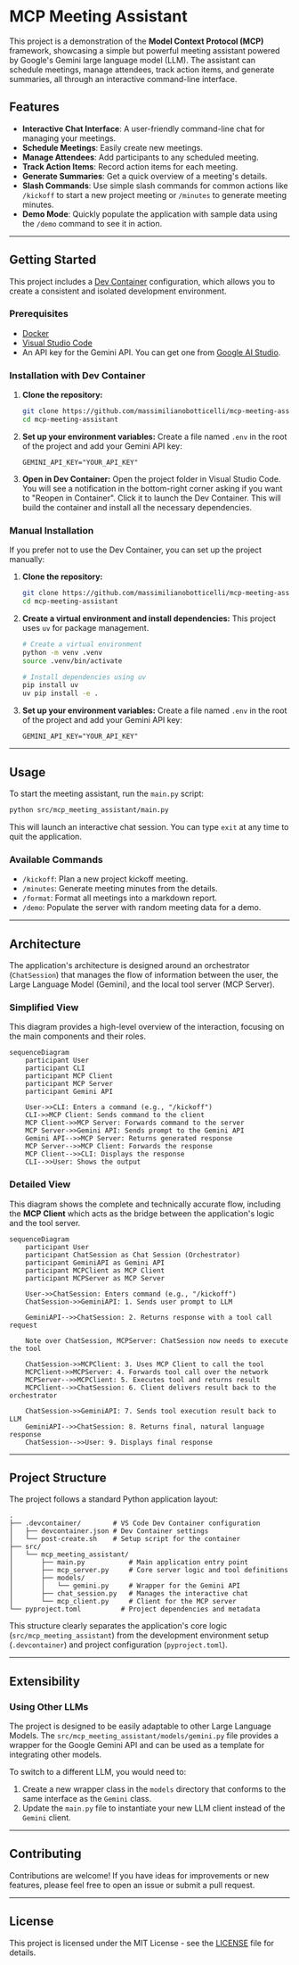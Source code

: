 # MCP Meeting Assistant

This project is a demonstration of the **Model Context Protocol (MCP)** framework, showcasing a simple but powerful meeting assistant powered by Google's Gemini large language model (LLM). The assistant can schedule meetings, manage attendees, track action items, and generate summaries, all through an interactive command-line interface.

## Features

  * **Interactive Chat Interface**: A user-friendly command-line chat for managing your meetings.
  * **Schedule Meetings**: Easily create new meetings.
  * **Manage Attendees**: Add participants to any scheduled meeting.
  * **Track Action Items**: Record action items for each meeting.
  * **Generate Summaries**: Get a quick overview of a meeting's details.
  * **Slash Commands**: Use simple slash commands for common actions like `/kickoff` to start a new project meeting or `/minutes` to generate meeting minutes.
  * **Demo Mode**: Quickly populate the application with sample data using the `/demo` command to see it in action.

-----

## Getting Started

This project includes a [Dev Container](https://containers.dev/) configuration, which allows you to create a consistent and isolated development environment.

### Prerequisites

  * [Docker](https://www.docker.com/)
  * [Visual Studio Code](https://code.visualstudio.com/)
  * An API key for the Gemini API. You can get one from [Google AI Studio](https://makersuite.google.com/).

### Installation with Dev Container

1.  **Clone the repository:**
    ```bash
    git clone https://github.com/massimilianobotticelli/mcp-meeting-assistant.git
    cd mcp-meeting-assistant
    ```
2.  **Set up your environment variables:** Create a file named `.env` in the root of the project and add your Gemini API key:
    ```
    GEMINI_API_KEY="YOUR_API_KEY"
    ```
3.  **Open in Dev Container:** Open the project folder in Visual Studio Code. You will see a notification in the bottom-right corner asking if you want to "Reopen in Container". Click it to launch the Dev Container. This will build the container and install all the necessary dependencies.

### Manual Installation

If you prefer not to use the Dev Container, you can set up the project manually:

1.  **Clone the repository:**
    ```bash
    git clone https://github.com/massimilianobotticelli/mcp-meeting-assistant.git
    cd mcp-meeting-assistant
    ```
2.  **Create a virtual environment and install dependencies:** This project uses `uv` for package management.
    ```bash
    # Create a virtual environment
    python -m venv .venv
    source .venv/bin/activate

    # Install dependencies using uv
    pip install uv
    uv pip install -e .
    ```
3.  **Set up your environment variables:** Create a file named `.env` in the root of the project and add your Gemini API key:
    ```
    GEMINI_API_KEY="YOUR_API_KEY"
    ```

-----

## Usage

To start the meeting assistant, run the `main.py` script:

```bash
python src/mcp_meeting_assistant/main.py
```

This will launch an interactive chat session. You can type `exit` at any time to quit the application.

### Available Commands

  * `/kickoff`: Plan a new project kickoff meeting.
  * `/minutes`: Generate meeting minutes from the details.
  * `/format`: Format all meetings into a markdown report.
  * `/demo`: Populate the server with random meeting data for a demo.

-----

## Architecture

The application's architecture is designed around an orchestrator (`ChatSession`) that manages the flow of information between the user, the Large Language Model (Gemini), and the local tool server (MCP Server).

### Simplified View

This diagram provides a high-level overview of the interaction, focusing on the main components and their roles.

```mermaid
sequenceDiagram
    participant User
    participant CLI
    participant MCP Client
    participant MCP Server
    participant Gemini API

    User->>CLI: Enters a command (e.g., "/kickoff")
    CLI->>MCP Client: Sends command to the client
    MCP Client->>MCP Server: Forwards command to the server
    MCP Server->>Gemini API: Sends prompt to the Gemini API
    Gemini API-->>MCP Server: Returns generated response
    MCP Server-->>MCP Client: Forwards the response
    MCP Client-->>CLI: Displays the response
    CLI-->>User: Shows the output
```

### Detailed View

This diagram shows the complete and technically accurate flow, including the **MCP Client** which acts as the bridge between the application's logic and the tool server.

```mermaid
sequenceDiagram
    participant User
    participant ChatSession as Chat Session (Orchestrator)
    participant GeminiAPI as Gemini API
    participant MCPClient as MCP Client
    participant MCPServer as MCP Server

    User->>ChatSession: Enters command (e.g., "/kickoff")
    ChatSession->>GeminiAPI: 1. Sends user prompt to LLM

    GeminiAPI-->>ChatSession: 2. Returns response with a tool call request
    
    Note over ChatSession, MCPServer: ChatSession now needs to execute the tool
    
    ChatSession->>MCPClient: 3. Uses MCP Client to call the tool
    MCPClient->>MCPServer: 4. Forwards tool call over the network
    MCPServer-->>MCPClient: 5. Executes tool and returns result
    MCPClient-->>ChatSession: 6. Client delivers result back to the orchestrator

    ChatSession->>GeminiAPI: 7. Sends tool execution result back to LLM
    GeminiAPI-->>ChatSession: 8. Returns final, natural language response
    ChatSession-->>User: 9. Displays final response
```

-----

## Project Structure

The project follows a standard Python application layout:

```
.
├── .devcontainer/        # VS Code Dev Container configuration
│   ├── devcontainer.json # Dev Container settings
│   └── post-create.sh    # Setup script for the container
├── src/
│   └── mcp_meeting_assistant/
│       ├── main.py           # Main application entry point
│       ├── mcp_server.py     # Core server logic and tool definitions
│       ├── models/
│       │   └── gemini.py     # Wrapper for the Gemini API
│       ├── chat_session.py   # Manages the interactive chat
│       └── mcp_client.py     # Client for the MCP server
└── pyproject.toml          # Project dependencies and metadata
```

This structure clearly separates the application's core logic (`src/mcp_meeting_assistant`) from the development environment setup (`.devcontainer`) and project configuration (`pyproject.toml`).

-----

## Extensibility

### Using Other LLMs

The project is designed to be easily adaptable to other Large Language Models. The `src/mcp_meeting_assistant/models/gemini.py` file provides a wrapper for the Google Gemini API and can be used as a template for integrating other models.

To switch to a different LLM, you would need to:

1.  Create a new wrapper class in the `models` directory that conforms to the same interface as the `Gemini` class.
2.  Update the `main.py` file to instantiate your new LLM client instead of the `Gemini` client.

-----

## Contributing

Contributions are welcome\! If you have ideas for improvements or new features, please feel free to open an issue or submit a pull request.

-----

## License

This project is licensed under the MIT License - see the [LICENSE](https://github.com/massimilianobotticelli/mcp-meeting-assistant/blob/main/LICENSE) file for details.